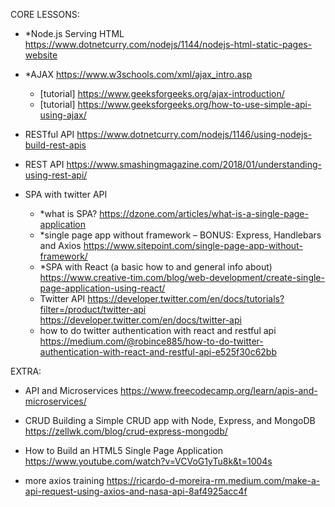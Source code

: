CORE LESSONS:

- \*Node.js Serving HTML
  https://www.dotnetcurry.com/nodejs/1144/nodejs-html-static-pages-website

- \*AJAX
  https://www.w3schools.com/xml/ajax_intro.asp

  - [tutorial] https://www.geeksforgeeks.org/ajax-introduction/
  - [tutorial] https://www.geeksforgeeks.org/how-to-use-simple-api-using-ajax/

- RESTful API
  https://www.dotnetcurry.com/nodejs/1146/using-nodejs-build-rest-apis

- REST API
  https://www.smashingmagazine.com/2018/01/understanding-using-rest-api/

- SPA with twitter API
  - \*what is SPA?
    https://dzone.com/articles/what-is-a-single-page-application
  - \*single page app without framework – BONUS: Express, Handlebars and Axios
    https://www.sitepoint.com/single-page-app-without-framework/
  - \*SPA with React (a basic how to and general info about)
    https://www.creative-tim.com/blog/web-development/create-single-page-application-using-react/
  - Twitter API
    https://developer.twitter.com/en/docs/tutorials?filter=/product/twitter-api
    https://developer.twitter.com/en/docs/twitter-api
  - how to do twitter authentication with react and restful api
    https://medium.com/@robince885/how-to-do-twitter-authentication-with-react-and-restful-api-e525f30c62bb

EXTRA:

- API and Microservices
  https://www.freecodecamp.org/learn/apis-and-microservices/

- CRUD Building a Simple CRUD app with Node, Express, and MongoDB
  https://zellwk.com/blog/crud-express-mongodb/

- How to Build an HTML5 Single Page Application
  https://www.youtube.com/watch?v=VCVoG1yTu8k&t=1004s

- more axios training
  https://ricardo-d-moreira-rm.medium.com/make-a-api-request-using-axios-and-nasa-api-8af4925acc4f
